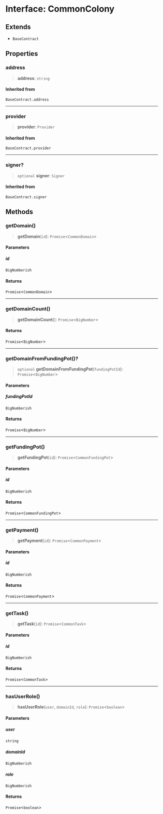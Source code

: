 # Interface: CommonColony

## Extends

- `BaseContract`

## Properties

### address

> **address**: `string`

#### Inherited from

`BaseContract.address`

***

### provider

> **provider**: `Provider`

#### Inherited from

`BaseContract.provider`

***

### signer?

> `optional` **signer**: `Signer`

#### Inherited from

`BaseContract.signer`

## Methods

### getDomain()

> **getDomain**(`id`): `Promise`\<`CommonDomain`\>

#### Parameters

##### id

`BigNumberish`

#### Returns

`Promise`\<`CommonDomain`\>

***

### getDomainCount()

> **getDomainCount**(): `Promise`\<`BigNumber`\>

#### Returns

`Promise`\<`BigNumber`\>

***

### getDomainFromFundingPot()?

> `optional` **getDomainFromFundingPot**(`fundingPotId`): `Promise`\<`BigNumber`\>

#### Parameters

##### fundingPotId

`BigNumberish`

#### Returns

`Promise`\<`BigNumber`\>

***

### getFundingPot()

> **getFundingPot**(`id`): `Promise`\<`CommonFundingPot`\>

#### Parameters

##### id

`BigNumberish`

#### Returns

`Promise`\<`CommonFundingPot`\>

***

### getPayment()

> **getPayment**(`id`): `Promise`\<`CommonPayment`\>

#### Parameters

##### id

`BigNumberish`

#### Returns

`Promise`\<`CommonPayment`\>

***

### getTask()

> **getTask**(`id`): `Promise`\<`CommonTask`\>

#### Parameters

##### id

`BigNumberish`

#### Returns

`Promise`\<`CommonTask`\>

***

### hasUserRole()

> **hasUserRole**(`user`, `domainId`, `role`): `Promise`\<`boolean`\>

#### Parameters

##### user

`string`

##### domainId

`BigNumberish`

##### role

`BigNumberish`

#### Returns

`Promise`\<`boolean`\>
